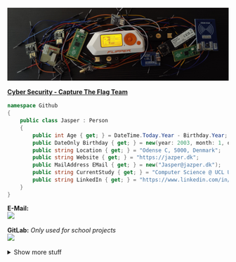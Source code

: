 ![Tech Banner](./images/banner.jpg)

[**Cyber Security - Capture The Flag Team**](https://github.com/Z3R0D4Y-Team)

```cs
namespace Github
{
    public class Jasper : Person
    {
        public int Age { get; } = DateTime.Today.Year - Birthday.Year;
        public DateOnly Birthday { get; } = new(year: 2003, month: 1, day: 19);
        public string Location { get; } = "Odense C, 5000, Denmark";
        public string Website { get; } = "https://jazper.dk";
        public MailAddress EMail { get; } = new("Jasper@jazper.dk");
        public string CurrentStudy { get; } = "Computer Science @ UCL University College";
        public string LinkedIn { get; } = "https://www.linkedin.com/in/jasper-onsberg-christiansen/";
    }
}
```
<!---
```python
import pytz, requests
from datetime import datetime

class Jasper:
    def __init__(self):
        self.age = 20
        self.birthday = datetime(year=2003, month=1, day=19) # 19th of January
        self.location = "Odense 5000, Denmark" # 🇩🇰
        self.timezone = pytz.timezone('Europe/Copenhagen')
        self.company = 'JC-Integrations'
        self.personal_site = 'https://jazper.dk'
        self.email = 'jasper@jazper.dk'
        self.currently_studying = "Computer Science @ UCL Erhversakademi"
        self.hours_spent_on_this_readme_file = 2 # Worth it

github_user = Jasper()
```
-->

**E-Mail:**  
<a href="mailto:jasper@jazper.dk"><img src="https://img.shields.io/badge/ProtonMail-8B89CC?style=for-the-badge&logo=protonmail&logoColor=white"></a>

**GitLab:** *Only used for school projects*  
<a href="https://gitlab.com/j4asper"><img src="https://img.shields.io/badge/GitLab-330F63?style=for-the-badge&logo=gitlab&logoColor=white"></a>

<details close>
<summary>Show more stuff</summary>

## Socials
<details close>
<summary>Show</summary>

<a href="https://www.reddit.com/user/j4asper"><img src="https://img.shields.io/badge/Reddit-FF4500?style=for-the-badge&logo=reddit&logoColor=white"></a>
<a href="https://www.snapchat.com/add/j4azper"><img src="https://img.shields.io/badge/Snapchat-FFFC00?style=for-the-badge&logo=snapchat&logoColor=white"></a>
<a href="https://twitter.com/Jazper1901"><img src="https://img.shields.io/badge/Twitter-1DA1F2?style=for-the-badge&logo=twitter&logoColor=white"></a>
<a href="https://www.linkedin.com/in/jasper-onsberg-christiansen/"><img src="https://img.shields.io/badge/LinkedIn-0077B5?style=for-the-badge&logo=linkedin&logoColor=white"></a>
<a href="https://ctftime.org/user/159222"><img src="https://img.shields.io/badge/CTFTime-E3000B.svg?style=for-the-badge"></a>
<a href="https://www.kaggle.com/jazper"><img src="https://img.shields.io/badge/Kaggle-20BEFF?style=for-the-badge&logo=Kaggle&logoColor=white"></a>
<a href="https://steamcommunity.com/id/Jasper1901/"><img src="https://img.shields.io/badge/Steam-000000?style=for-the-badge&logo=steam&logoColor=white"></a>
<a href="https://discord.com/users/282660538356596736"><img src="https://img.shields.io/badge/Discord-5865F2?style=for-the-badge&logo=discord&logoColor=white"></a>
<a href="https://app.hackthebox.com/profile/261105"><img src="https://img.shields.io/badge/-HackTheBox-%239FEF00?style=for-the-badge&logo=hackthebox&logoColor=white"></a>
<a href="https://tryhackme.com/p/jazper?show_achievement_badg=blue"><img src="https://img.shields.io/badge/-TryHackMe-%23212C42?style=for-the-badge&logo=tryhackme&logoColor=white"></a>
<a href="https://cryptohack.org/user/Jazper/"><img src="https://img.shields.io/badge/CryptoHack-%ffac33?style=for-the-badge&logo=cryptohack&logoColor=white"></a>

</details>
    
## Home Lab
<details close>
<summary>Show</summary>  
    
## Main server:  
**CPU:** AMD Ryzen 7 5700G @ 3.8 ghz  
**RAM:** 32 GB  
**OS:**  [Unraid](https://unraid.net/)  
**Nickname:** The Beast  
**Storage:** 2x 2 TB harddrives (Raid 1 Configuration)  
**Cache:** 500 GB SSD  

## Home Assistant:  
**Intel Nuc**  
**CPU:** Intel® Celeron® Processor J4025  
**RAM:** 8 GB  
**Storage:** 120 GB SSD  

## Home Network  
Home Network controlled with [TP-Link Omada SDN](https://www.tp-link.com/dk/omada-sdn/)  
Router: [TP-Link ER605](https://www.tp-link.com/dk/business-networking/omada-sdn-router/er605/)  
Controller: [TP-Link OC200](https://www.tp-link.com/dk/business-networking/omada-sdn-controller/oc200/)  
Access Point: [TP-Link EAP610](https://www.tp-link.com/dk/business-networking/omada-sdn-access-point/eap610/)  
Managed Switch: [TP-Link TL-SG108PE](https://www.tp-link.com/dk/business-networking/easy-smart-switch/tl-sg108pe/)  
300/300 WAN Speed  
 
</details>

## Tools I've used
<details close>
<summary>Show</summary>

### Programming Languages:  

<a href="https://www.python.org/"><img src="https://img.shields.io/badge/Python-3776AB?style=for-the-badge&logo=python&logoColor=white"></a>
<a href="https://docs.microsoft.com/en-us/dotnet/"><img src="https://img.shields.io/badge/C%23-239120?style=for-the-badge&logo=c-sharp&logoColor=white"></a>
<a href="https://dart.dev/"><img src="https://img.shields.io/badge/Dart-0175C2?style=for-the-badge&logo=dart&logoColor=white"></a>
<a href="https://www.javascript.com/"><img src="https://img.shields.io/badge/JavaScript-F7DF1E?style=for-the-badge&logo=javascript&logoColor=black"></a>

### Databases:

<a href="https://www.google.com/url?sa=t&rct=j&q=&esrc=s&source=web&cd=&cad=rja&uact=8&ved=2ahUKEwi9o5DsrJf5AhV1VvEDHdUkApgQFnoECBIQAQ&url=https%3A%2F%2Fmariadb.org%2F&usg=AOvVaw10264uJfiT1f86dmQ3wPSz"><img src="https://img.shields.io/badge/MariaDB-003545?style=for-the-badge&logo=mariadb&logoColor=white"></a>
<a href="https://www.google.com/url?sa=t&rct=j&q=&esrc=s&source=web&cd=&cad=rja&uact=8&ved=2ahUKEwjN_u_xrJf5AhX9XvEDHbDSC1QQFnoECBQQAQ&url=https%3A%2F%2Fwww.mysql.com%2F&usg=AOvVaw20c6IrMAtNC1A9NZPsDpWW"><img src="https://img.shields.io/badge/MySQL-005C84?style=for-the-badge&logo=mysql&logoColor=white"></a>
<a href="https://www.google.com/url?sa=t&rct=j&q=&esrc=s&source=web&cd=&cad=rja&uact=8&ved=2ahUKEwjB8eD4rJf5AhVDQvEDHQ16BrEQFnoECBIQAQ&url=https%3A%2F%2Fwww.sqlite.org%2F&usg=AOvVaw2FGx1kWp6WBAJWy5IhYh3r"><img src="https://img.shields.io/badge/SQLite-07405E?style=for-the-badge&logo=sqlite&logoColor=white"></a>
<a href="https://www.google.com/url?sa=t&rct=j&q=&esrc=s&source=web&cd=&cad=rja&uact=8&ved=2ahUKEwiKlvr8rJf5AhUtYPEDHZ0XA-MQFnoECA8QAQ&url=https%3A%2F%2Fredis.io%2F&usg=AOvVaw0SPzotNaWJKDkbJZ8FW9ft"><img src="https://img.shields.io/badge/redis-%23DD0031.svg?&style=for-the-badge&logo=redis&logoColor=white"></a>

## Web:

<img src="https://img.shields.io/badge/HTML5-E34F26?style=for-the-badge&logo=html5&logoColor=white">
<img src="https://img.shields.io/badge/CSS-239120?&style=for-the-badge&logo=css3&logoColor=white">
<img src="https://img.shields.io/badge/Markdown-000000?style=for-the-badge&logo=markdown&logoColor=white">
<img src="https://img.shields.io/badge/Django-092E20?style=for-the-badge&logo=django&logoColor=white">
<img src="https://img.shields.io/badge/Flask-000000?style=for-the-badge&logo=flask&logoColor=white">
<img src="https://img.shields.io/badge/fastapi-109989?style=for-the-badge&logo=FASTAPI&logoColor=white">

### Other Technologies:

<a href="https://www.docker.com/"><img src="https://img.shields.io/badge/Docker-119EFF?style=for-the-badge&logo=Docker&logoColor=white"></a>
<a href="https://www.twilio.com/"><img src="https://img.shields.io/badge/Twilio-F22F46?style=for-the-badge&logo=Twilio&logoColor=white"></a>
<a href="https://nextcloud.com/"><img src="https://img.shields.io/badge/Nextcloud-0082C9?style=for-the-badge&logo=Nextcloud&logoColor=white"></a>
<a href="https://github.com"><img src="https://img.shields.io/badge/GitHub_Actions-2088FF?style=for-the-badge&logo=github-actions&logoColor=white"></a>
<a href="https://www.cloudflare.com/"><img src="https://img.shields.io/badge/Cloudflare-F38020?style=for-the-badge&logo=Cloudflare&logoColor=white"></a>
<a href="https://analytics.google.com"><img src="https://img.shields.io/badge/Google%20Analytics-E37400?style=for-the-badge&logo=google%20analytics&logoColor=white"></a>
<a href="https://metrics.torproject.org/rs.html#details/0E0ED80D042D31C98EE24ECFAD89DA333FA4C3EB"><img src="https://img.shields.io/badge/TorProject-7D4698?style=for-the-badge&logo=torproject&logoColor=white"></a>
<img src="https://img.shields.io/badge/Debian-A81D33?style=for-the-badge&logo=debian&logoColor=white">
<img src="https://img.shields.io/badge/Raspberry%20Pi-A22846?style=for-the-badge&logo=Raspberry%20Pi&logoColor=white">
<img src="https://img.shields.io/badge/Arduino-00979D?style=for-the-badge&logo=Arduino&logoColor=white">
<img src="https://img.shields.io/badge/VirtualBox-21416b?style=for-the-badge&logo=VirtualBox&logoColor=white">


<img src="https://github-readme-stats.vercel.app/api?username=j4asper&theme=blue-green">
